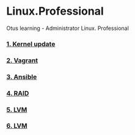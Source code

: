 # Linux.Professional
Otus learning - Administrator Linux. Professional
### [1. Kernel update](hw1_kernel%20update/README.md)
### [2. Vagrant](hw2_Vagrant/README.md)
### [3. Ansible](hw3_Ansible/README.md)
### [4. RAID](hw4_Raid/README.md)
### [5. LVM](hw5_LVM/README.md)
### [6. LVM](hw6_ZFS/README.md)